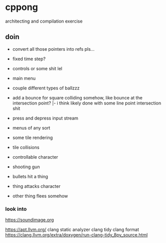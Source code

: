 # cppong

architecting and compilation exercise

## doin

- convert all those pointers into refs pls...
- fixed time step?
- controls or some shit lel
- main menu
- couple different types of ballzzz
- add a bounce for square colliding somehow, like bounce at the intersection point?
  |- i think likely done with some line point intersection shit

- press and depress input stream
- menus of any sort
- some tile rendering
- tile collisions
- controllable character
- shooting gun
- bullets hit a thing
- thing attacks character
- other thing flees somehow

### look into

https://soundimage.org

https://apt.llvm.org/
clang static analyzer
clang tidy
clang format
https://clang.llvm.org/extra/doxygen/run-clang-tidy_8py_source.html
